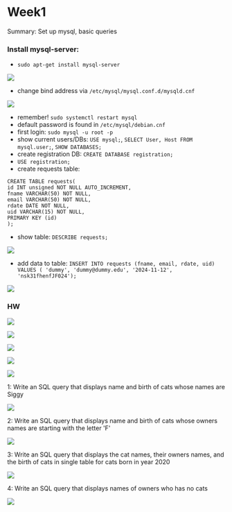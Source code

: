 # Week1

Summary: Set up mysql, basic queries

### Install mysql-server:

* `sudo apt-get install mysql-server`

![](https://lh7-rt.googleusercontent.com/docsz/AD_4nXdPFliHfcxJyOK9EcpTFg086E21yXVxgJZz5gXCXbOkiw8qH8kulFJy4MyjKOoJomBoFtsGkVgGWAMp5z3DMis_Hda2otT6KUCnSJhrDi6sZzykgYYmX3bsgqhLme2bggCzbXi1?key=aDi9OQh-ufWQEzuXd3URpoOQ)

* change bind address via `/etc/mysql/mysql.conf.d/mysqld.cnf`

![](https://github.com/user-attachments/assets/a3e74ced-e150-4892-b6e4-2945edbc1aac)

* remember! `sudo systemctl restart mysql`
* default password is found in `/etc/mysql/debian.cnf`
* first login: `sudo mysql -u root -p`
* show current users/DBs: `USE mysql;`, `SELECT User, Host FROM mysql.user;`, `SHOW DATABASES;`
* create registration DB: `CREATE DATABASE registration;`
* `USE registration;`
* create requests table:

```
CREATE TABLE requests(
id INT unsigned NOT NULL AUTO_INCREMENT,
fname VARCHAR(50) NOT NULL,
email VARCHAR(50) NOT NULL,
rdate DATE NOT NULL,
uid VARCHAR(15) NOT NULL,
PRIMARY KEY (id)
);
```

* show table: `DESCRIBE requests;`

![](https://github.com/user-attachments/assets/cc6d2395-e631-4c69-a586-5cea6691d0a2)

* add data to table: `INSERT INTO requests (fname, email, rdate, uid) VALUES ( 'dummy', 'dummy@dummy.edu', '2024-11-12', 'nsk31fhenfJF024');`

![](https://github.com/user-attachments/assets/060e33d0-03e7-487a-99bd-405356b81628)

### HW

![](https://github.com/user-attachments/assets/e1886507-5613-4989-b671-a33d393fd9c3)

![](https://github.com/user-attachments/assets/17cdb1f0-fc18-40fd-900c-e8c31c6c9a25)

![](https://github.com/user-attachments/assets/3bc52487-c0b8-4ffb-97a5-7c7e710c98bb)

![](https://github.com/user-attachments/assets/b27c875f-d20f-4147-9846-fd97adbabc2a)

![](https://github.com/user-attachments/assets/04fe45c1-6fc0-44b5-a780-adf70eb295d7)

1: Write an SQL query that displays name and birth of cats whose names are Siggy

![](https://lh7-rt.googleusercontent.com/docsz/AD_4nXf_wUTuyRVkT6DUoJCL4ILqzz23ZzZlHl2PuKfbdpGRgFYAfWd2QKuyAZjJ2WRowefQSZA1Y4DIO-6YXcNZ7JyRs9LiG-F6bcGumW6MjZnod6iRY9h0Cl16AcQxEeceub1l2OZQ?key=aDi9OQh-ufWQEzuXd3URpoOQ)

2: Write an SQL query that displays name and birth of cats whose owners names are starting with the letter 'F'

![](https://lh7-rt.googleusercontent.com/docsz/AD_4nXdBbRLxx7MylSUPgkJdsIZV-g6qP4f6CCI1TmryLwcWpN8bpYK62Lda1PYeY6Mfz0gMeNFHsoheL27e9mhPo0iEhE4TjWwHWPx5F9yy_UaA-cvFWJhPmgV8q_OOQIU7IHTM8rJL?key=aDi9OQh-ufWQEzuXd3URpoOQ)

3: Write an SQL query that displays the cat names, their owners names, and the birth of cats in single table for cats born in year 2020

![](https://lh7-rt.googleusercontent.com/docsz/AD_4nXe3LtKLAV8a8zVOgzyyKGdrXc0o7Vk60s4uTiFcImqlwAHbJRJNtDiyFZ_i8cmcmQtHPau2nJAjliZ73SJdKsW1vllJlzNDpTFBLeHtwPr086xFKktPgObUXKD5kOuHT-XijDYP?key=aDi9OQh-ufWQEzuXd3URpoOQ)

4: Write an SQL query that displays names of owners who has no cats

![](https://lh7-rt.googleusercontent.com/docsz/AD_4nXdJo5G58de6UKRTEqe56CNrodFTDxlIVWyLP0zgLAtt0AEwW8AhsGDY1-gqdlgE9xJIrva-7lhBWypYgz6-IVrlj4KFDD3h3q2NNex4gInncKzer2Khs_2IUpZj-iVGj1dRX5dd?key=aDi9OQh-ufWQEzuXd3URpoOQ)
